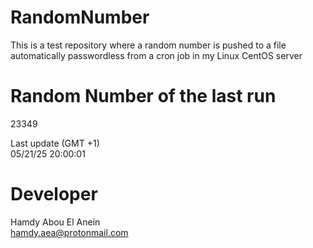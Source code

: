 # RandomNumber    
This is a test repository where a random number is pushed to a file automatically passwordless from a cron job in my Linux CentOS server    
# Random Number of the last run   
23349
      
Last update (GMT +1)    
05/21/25 20:00:01
# Developer    
Hamdy Abou El Anein   
hamdy.aea@protonmail.com
